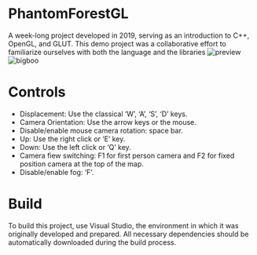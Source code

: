 # PhantomForestGL
A week-long project developed in 2019, serving as an introduction to C++, OpenGL, and GLUT. This demo project was a collaborative effort to familiarize ourselves with both the language and the libraries
![preview](https://github.com/user-attachments/assets/ebd868fc-174c-4c50-9ff6-897abb569b13)
![bigboo](https://github.com/user-attachments/assets/a852ca0b-871c-4c68-abd2-675c73596ae1)

# Controls
- Displacement: Use the classical ‘W’, ‘A’, ‘S’, ‘D’ keys.
- Camera Orientation: Use the arrow keys or the mouse.
- Disable/enable mouse camera rotation: space bar.
- Up: Use the right click or ‘E’ key.
- Down: Use the left click or ‘Q’ key.
- Camera fiew switching: F1 for first person camera and F2 for fixed position camera at the top of the map.
- Disable/enable fog: ‘F’.

# Build
To build this project, use Visual Studio, the environment in which it was originally developed and prepared. All necessary dependencies should be automatically downloaded during the build process.
